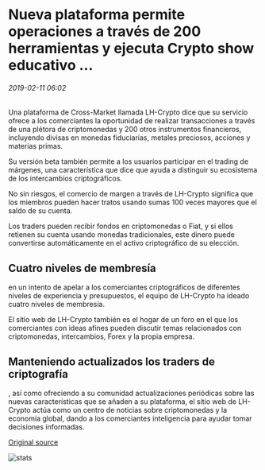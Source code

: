 # Nueva plataforma permite operaciones a través de 200 herramientas y ejecuta Crypto show educativo ...

###### 2019-02-11 06:02

Una plataforma de Cross-Market llamada LH-Crypto dice que su servicio ofrece a los comerciantes la oportunidad de realizar transacciones a través de una plétora de criptomonedas y 200 otros instrumentos financieros, incluyendo divisas en monedas fiduciarias, metales preciosos, acciones y materias primas.

Su versión beta también permite a los usuarios participar en el trading de márgenes, una característica que dice que ayuda a distinguir su ecosistema de los intercambios criptográficos.

No sin riesgos, el comercio de margen a través de LH-Crypto significa que los miembros pueden hacer tratos usando sumas 100 veces mayores que el saldo de su cuenta.

Los traders pueden recibir fondos en criptomonedas o Fiat, y si ellos retienen su cuenta usando monedas tradicionales, este dinero puede convertirse automáticamente en el activo criptográfico de su elección.

## Cuatro niveles de membresía

en un intento de apelar a los comerciantes criptográficos de diferentes niveles de experiencia y presupuestos, el equipo de LH-Crypto ha ideado cuatro niveles de membresía.

El sitio web de LH-Crypto también es el hogar de un foro en el que los comerciantes con ideas afines pueden discutir temas relacionados con criptomonedas, intercambios, Forex y la propia empresa.

## Manteniendo actualizados los traders de criptografía

, así como ofreciendo a su comunidad actualizaciones periódicas sobre las nuevas características que se añaden a su plataforma, el sitio web de LH-Crypto actúa como un centro de noticias sobre criptomonedas y la economía global, dando a los comerciantes inteligencia para ayudar tomar decisiones informadas.

[Original source](https://cointelegraph.com/news/new-platform-enables-trades-across-200-tools-and-runs-educational-crypto-show)

![stats](https://c.statcounter.com/11760860/0/a89fa40b/1/ "stats")